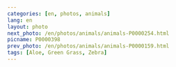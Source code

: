 ```yaml
---
categories: [en, photos, animals]
lang: en
layout: photo
next_photo: /en/photos/animals/animals-P0000254.html
picname: P0000398
prev_photo: /en/photos/animals/animals-P0000159.html
tags: [Aloe, Green Grass, Zebra]
---
```

